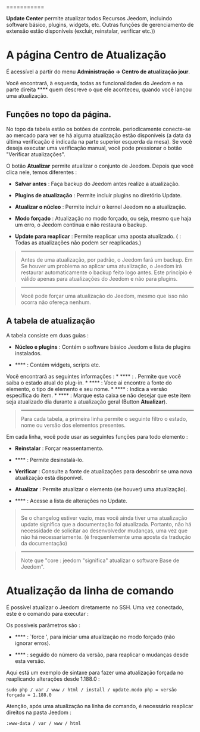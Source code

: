  
===========

 **Update Center** permite atualizar todos
Recursos Jeedom, incluindo software básico,
plugins, widgets, etc. Outras funções de gerenciamento de extensão
estão disponíveis (excluir, reinstalar, verificar etc.))

A página Centro de Atualização 
================================

É acessível a partir do menu **Administração → Centro de atualização
jour**.

Você encontrará, à esquerda, todas as funcionalidades do
Jeedom e na parte direita **** quem descreve o que ele
aconteceu, quando você lançou uma atualização.

Funções no topo da página. 
---------------------------------

No topo da tabela estão os botões de controle. 
periodicamente conecte-se ao mercado para ver se há alguma atualização
estão disponíveis (a data da última verificação é indicada na parte superior
esquerda da mesa). Se você deseja executar uma verificação manual,
você pode pressionar o botão "Verificar atualizações".

O botão **Atualizar** permite atualizar o conjunto de
Jeedom. Depois que você clica nele, temos diferentes
 :

-   **Salvar antes** : Faça backup do Jeedom antes
    realize a atualização.

-   **Plugins de atualização** : Permite incluir plugins no diretório
    Update.

-   **Atualizar o núcleo** : Permite incluir o kernel Jeedom no
    a atualização.

-   **Modo forçado** : Atualização no modo forçado, ou seja,
    mesmo que haja um erro, o Jeedom continua e não restaura
    o backup.

-   **Update para reaplicar** : Permite reaplicar uma aposta
    atualizado. ( : Todas as atualizações não podem ser reaplicadas.)

> ****
>
> Antes de uma atualização, por padrão, o Jeedom fará um backup. Em
> Se houver um problema ao aplicar uma atualização, o Jeedom irá
> restaurar automaticamente o backup feito logo antes. Este princípio
> é válido apenas para atualizações do Jeedom e não para plugins.

> ****
>
> Você pode forçar uma atualização do Jeedom, mesmo que isso não ocorra
> não ofereça nenhum.

A tabela de atualização 
---------------------------

A tabela consiste em duas guias :

-   **Núcleo e plugins** : Contém o software básico Jeedom e
    lista de plugins instalados.

-   **** : Contém widgets, scripts etc.

Você encontrará as seguintes informações : * **** : .
Permite que você saiba o estado atual do plug-in. \* **** : Voce ai
encontre a fonte do elemento, o tipo de elemento e seu nome. \*
**** : Indica a versão específica do item. \* **** :
Marque esta caixa se não desejar que este item seja atualizado
dia durante a atualização geral (Button **Atualizar**).

> ****
>
> Para cada tabela, a primeira linha permite o seguinte filtro
> o estado, nome ou versão dos elementos presentes.

Em cada linha, você pode usar as seguintes funções para
todo elemento :

-   **Reinstalar** : Forçar reassentamento.

-   **** : Permite desinstalá-lo.

-   **Verificar** : Consulte a fonte de atualizações para descobrir se
    uma nova atualização está disponível.

-   **Atualizar** : Permite atualizar o elemento (se houver)
    uma atualização).

-   **** : Acesse a lista de alterações no
    Update.

> ****
>
> Se o changelog estiver vazio, mas você ainda tiver uma atualização
> update significa que a documentação foi atualizada.
> Portanto, não há necessidade de solicitar ao desenvolvedor
> mudanças, uma vez que não há necessariamente. (é frequentemente uma aposta
> da tradução da documentação)

> ****
>
> Note que "core : jeedom "significa" atualizar o software
> Base de Jeedom".

Atualização da linha de comando 
================================

É possível atualizar o Jeedom diretamente no SSH.
Uma vez conectado, este é o comando para executar :

    

Os possíveis parâmetros são :

-   **** : `force ', para iniciar uma atualização no modo forçado (não
    ignorar erros).

-   **** : seguido do número da versão, para reaplicar o
    mudanças desde esta versão.

Aqui está um exemplo de sintaxe para fazer uma atualização forçada no
reaplicando alterações desde 1.188.0 :

    sudo php / var / www / html / install / update.modo php = versão forçada = 1.188.0

Atenção, após uma atualização na linha de comando, é necessário
reaplicar direitos na pasta Jeedom :

    :www-data / var / www / html
